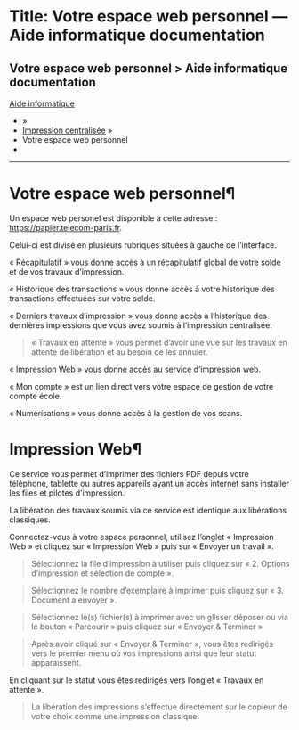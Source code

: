 # Title: Votre espace web personnel — Aide informatique  documentation

## Votre espace web personnel > Aide informatique  documentation 

 [Aide informatique](https://doc.telecom-paris.fr/index.html)

  * [](https://doc.telecom-paris.fr/index.html) »
  * [Impression centralisée](index.html) »
  * Votre espace web personnel
  * 

* * *

# Votre espace web personnel¶

Un espace web personel est disponible à cette adresse :
<https://papier.telecom-paris.fr>.

Celui-ci est divisé en plusieurs rubriques situées à gauche de l’interface.

« Récapitulatif » vous donne accès à un récapitulatif global de votre solde et
de vos travaux d’impression.

« Historique des transactions » vous donne accès à votre historique des
transactions effectuées sur votre solde.

« Derniers travaux d’impression » vous donne accès à l’historique des
dernières impressions que vous avez soumis à l’impression centralisée.

> « Travaux en attente » vous permet d’avoir une vue sur les travaux en
> attente de libération et au besoin de les annuler.

« Impression Web » vous donne accès au service d’impression web.

« Mon compte » est un lien direct vers votre espace de gestion de votre compte
école.

« Numérisations » vous donne accès à la gestion de vos scans.

# Impression Web¶

Ce service vous permet d’imprimer des fichiers PDF depuis votre téléphone,
tablette ou autres appareils ayant un accès internet sans installer les files
et pilotes d’impression.

La libération des travaux soumis via ce service est identique aux libérations
classiques.

Connectez-vous à votre espace personnel, utilisez l’onglet « Impression Web »
et cliquez sur « Impression Web » puis sur « Envoyer un travail ».

> Sélectionnez la file d’impression à utiliser puis cliquez sur « 2. Options
> d’impression et sélection de compte ».

> Sélectionnez le nombre d’exemplaire à imprimer puis cliquez sur « 3.
> Document a envoyer ».

> Sélectionnez le(s) fichier(s) à imprimer avec un glisser déposer ou via le
> bouton « Parcourir » puis cliquez sur « Envoyer & Terminer »

> Après avoir cliqué sur « Envoyer & Terminer », vous êtes redirigés vers le
> premier menu où vos impressions ainsi que leur statut apparaissent.

En cliquant sur le statut vous êtes redirigés vers l’onglet « Travaux en
attente ».

> La libération des impressions s’effectue directement sur le copieur de votre
> choix comme une impression classique.

